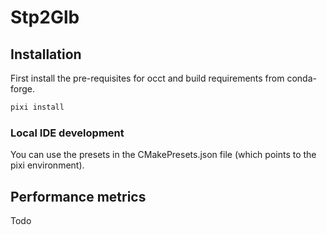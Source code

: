 # Stp2Glb

## Installation

First install the pre-requisites for occt and build requirements from conda-forge.

```bash
pixi install
```

### Local IDE development

You can use the presets in the CMakePresets.json file (which points to the pixi environment).



## Performance metrics
Todo
